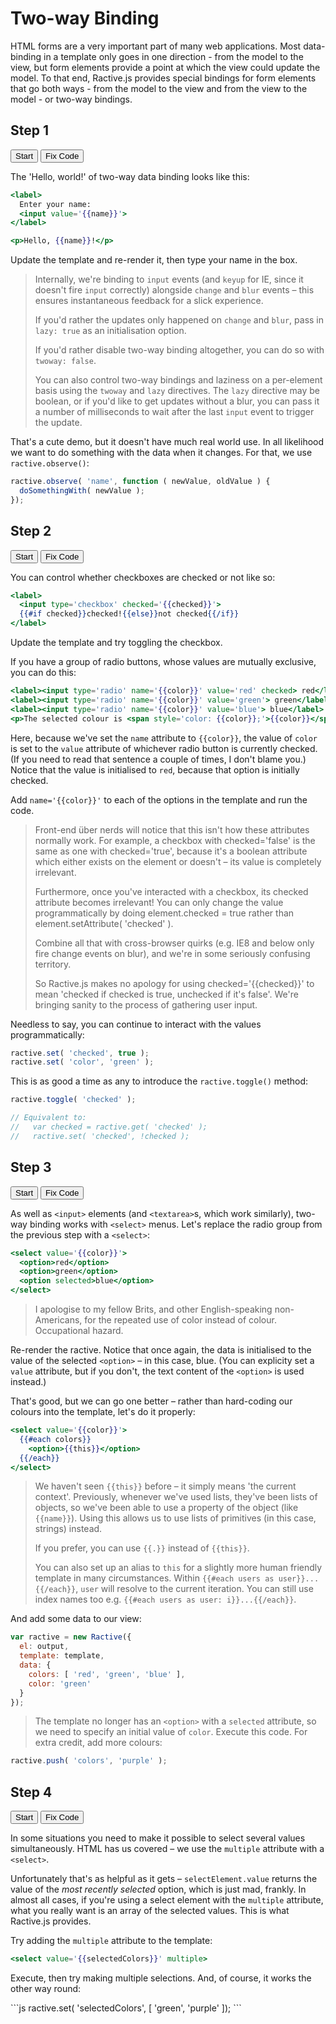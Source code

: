 # Two-way Binding

HTML forms are a very important part of many web applications. Most data-binding in a template only goes in one direction - from the model to the view, but form elements provide a point at which the view could update the model. To that end, Ractive.js provides special bindings for form elements that go both ways - from the model to the view and from the view to the model - or two-way bindings.

## Step 1
<div class="tutorial">
  <button data-tutorial="N4IgFiBcoE5SBTAJgcwSAvgGhAF3gDxICWAbgATFIC8AOngIYxq70B8BA9CaW7QHYCCAZwDGMYgAdclGvVwIAtpIA2DBfXK4AnpIR08CAB65OMBqNxkE7AbVwE1AIwQq+gmeQCi-BTHLaAPYArv78DIoIkHaeBMT8ksG47vZczq4prB4EkmwAEq4qgVjkwMDhkRgYAIRcuUKcYhLSbCA4wvCkTOTmltbk1OT8CADu5ABKFlakCAAUwDG4TCyQ5ADkAMRLzAi4a1iLSqrqUetbR2oKawIYAJQA3G0govCYQA">Start</button>
  <button data-run="true" data-tutorial="N4IgFiBcoE5SBTAJgcwSAvgGhAF3gDxICWAbgATFIC8AOngIYxq70B8BA9CaW7QHYCCAZwDGMYgAdclGvVwIAtpIA2DBfXK4AnpIR08CAB65OMBqNxkE7AbVwE1AIwQq+gmeQCi-BTHLaAPYArv78DIoIkHaeBMT8ksEypAwqwfr0wMDhkRgYth5czq7u9jEEkmwAEq4qgVjkWTkIeQCEXJVCnGIS0mwgOMLwKf7mltbk1OT8CADu5ABKFlakCAAUwDG4TCyQ5ADkAMTbzAi4+1hbSqrqUQfH12oK+wIYAJQA3AMgovCYQA">Fix Code</button>
</div>

The 'Hello, world!' of two-way data binding looks like this:

```handlebars
<label>
  Enter your name:
  <input value='{{name}}'>
</label>

<p>Hello, {{name}}!</p>
```

Update the template and re-render it, then type your name in the box.

> Internally, we're binding to `input` events (and `keyup` for IE, since it doesn't fire `input` correctly) alongside `change` and `blur` events – this ensures instantaneous feedback for a slick experience.
> 
> If you'd rather the updates only happened on `change` and `blur`, pass in `lazy: true` as an initialisation option.
> 
> If you'd rather disable two-way binding altogether, you can do so with `twoway: false`.
>
> You can also control two-way bindings and laziness on a per-element basis using the `twoway` and `lazy` directives. The `lazy` directive may be boolean, or if you'd like to get updates without a blur, you can pass it a number of milliseconds to wait after the last `input` event to trigger the update.

That's a cute demo, but it doesn't have much real world use. In all likelihood we want to do something with the data when it changes. For that, we use `ractive.observe()`:

```js
ractive.observe( 'name', function ( newValue, oldValue ) {
  doSomethingWith( newValue );
});
```

## Step 2
<div class="tutorial">
  <button data-tutorial="N4IgFiBcoE5SBTAJgcwSAvgGhAF3gDxICWAbgATFIC8AOngIYxq70B8BA9CaW7QHYCCAZwDGMYgAdclGvVwIAtpIA2DBfXK4AnpIR08CAB65OMBqNxkE7AbVwE1AIwQq+gmeQLF+kgK4yOnrUAOSiYAiiANZOAPZGIe725OTAwADExABm5OGRUcgYGHnRyACEaa7CCEX8sTIlBUhpnNlFdg6czq5JrB4EWcSuSNW4vSmODC5u3r4BWrr6IeYksSHkpAwqfkswyOuNyGzke0hc3W4dExccPv6Bi6ErxGsbWzuhKHsI-InkXwgfucpj0rl4brN7gtgssGKt1pttksnEi-iidsDpuMvJI2AAVCLkaoqSIKJC5WIqWJ+GCUYReYSSBj8Ik6EmhUSU2IwSCpYCcqkwIoAbkSaQF3KKXEZzLYADouLiOlxBsNRu5peIpGMQDhhPBNrTzJZrORqOR+AgAO7kABKFispAQAApgB1cEwWLyQukPcwELgQlh3UpVOoEN7faG1AoQgIMABKYW6kCieCYIA">Start</button>
  <button data-run="true" data-tutorial="N4IgFiBcoE5SBTAJgcwSAvgGhAF3gDxICWAbgATFIC8AOngIYxq70B8BA9CaW7QHYCCAZwDGMYgAdclGvVwIAtpIA2DBfXK4AnpIR08CAB65OMBqNxkE7AbVwE1AIwQq+gmeQLF+kgK4yOnrUAOSiYAiiANZOAPZGIeThkVHIocDAydHIGBgh7vbk5BkAxMQAZkkR2Ui5WalIAIQZrsIIufyxMvXIGZwVuXYOnM6uBaweBOXErkhtuONFjgwubt6+AVq6+iHmJLGJ-AyKOxmisSqxMLmJpAwqfjswyIk9SGzkz0hco25DS78OD5-IFtqE9sQDuQjid0pkLlcbuQ7g8dihngh+PlyOiEJifisxv8vID1iCtsFdgx9odjqd4ZdrnlkfdHqEnKjsRzHgTVosvJI2AAVCLkNoqSIKJBJBF+GCUYReYSSBj8MU6CWhc6MyDFBmIjAAbnyZwRTK4ytVbAAdFxBUMuNNZvN3BbxFIFiAcMJ4Hd5eZLNZyNRoQgAO7kABKFispAQAApgENcEwWLqQiUU8wELgQlhk0pVOoEOnM4W1AoQgIMABKQ1ekCieCYIA">Fix Code</button>
</div>

You can control whether checkboxes are checked or not like so:

```handlebars
<label>
  <input type='checkbox' checked='{{checked}}'>
  {{#if checked}}checked!{{else}}not checked{{/if}}
</label>
```

Update the template and try toggling the checkbox.

If you have a group of radio buttons, whose values are mutually exclusive, you can do this:

```handlebars
<label><input type='radio' name='{{color}}' value='red' checked> red</label>
<label><input type='radio' name='{{color}}' value='green'> green</label>
<label><input type='radio' name='{{color}}' value='blue'> blue</label>
<p>The selected colour is <span style='color: {{color}};'>{{color}}</span>.</p>
```

Here, because we've set the `name` attribute to `{{color}}`, the value of `color` is set to the `value` attribute of whichever radio button is currently checked. (If you need to read that sentence a couple of times, I don't blame you.) Notice that the value is initialised to `red`, because that option is initially checked.

Add `name='{{color}}'` to each of the options in the template and run the code.

> Front-end über nerds will notice that this isn't how these attributes normally work. For example, a checkbox with checked='false' is the same as one with checked='true', because it's a boolean attribute which either exists on the element or doesn't – its value is completely irrelevant.
> 
> Furthermore, once you've interacted with a checkbox, its checked attribute becomes irrelevant! You can only change the value programmatically by doing element.checked = true rather than  element.setAttribute( 'checked' ).
> 
> Combine all that with cross-browser quirks (e.g. IE8 and below only fire  change events on blur), and we're in some seriously confusing territory.
> 
> So Ractive.js makes no apology for using checked='{{checked}}' to mean 'checked if checked is true, unchecked if it's false'. We're bringing sanity to the process of gathering user input.

Needless to say, you can continue to interact with the values programmatically:

```js
ractive.set( 'checked', true );
ractive.set( 'color', 'green' );
```

This is as good a time as any to introduce the `ractive.toggle()` method:

```js
ractive.toggle( 'checked' );

// Equivalent to:
//   var checked = ractive.get( 'checked' );
//   ractive.set( 'checked', !checked );
```

## Step 3
<div class="tutorial">
  <button data-tutorial="N4IgFiBcoE5SBTAJgcwSAvgGhAF3gDxICWAbgATFIC8AOngIYxq70B8BA9CaW7QHYCCAZwDGMYgAdclGvVwIAtpIA2DBfXK4AnpIR08CAB65OMBqNxkE7AbVwEAZsQQqkwhLj6CZ5AmoAjVw5ifkkAVxkdPWoAcnMSAHtY8n4GRX1Y4GBRRJVEmAwMFNIGFXDMmGQU0TAEUQBrZDZyKqQuQOC7X38GIJUQsMitXUqGJJS0jLjs3PzC4vJS8syUKoR+WJa1hA2Ovq6fcj9OgYJQiKjRuITiZNT0zNm8gqKSsoq4gJWt8m+K-b9bz2LjOVzuTzA1g+AiSNgAFTq5A8KnqCiQ5DmiXCMEowj8wkkDH4yJ0qLiWJgkHIz3mRQA3Ftaa8MFxCcS2AA6LhwoScMQSaRsEA4YTwUq48yWazkaipBAAd3IACULFZSAgABTAbq4JgsamxADEeuYnliWF1SlU6gQhpN1rUCliAgwAEp6SKQKJ4JggA">Start</button>
  <button data-run="true" data-tutorial="N4IgFiBcoE5SBTAJgcwSAvgGhAF3gDxICWAbgATFIC8AOngIYxq70B8BA9CaW7QHYCCAZwDGMYgAdclGvVwIAtpIA2DBfXK4AnpIR08CAB65OMBqNxkE7AbVwiEKhJfKkGKgK76A5MGCiAPYqgTAYGD58gjLk-gDECBZg5EEhMMLhdjHk5ASB0sSB-Gz+uGDEGRhc+VZFUfY5-pyJomCZ0VzCTi649awdkmwAKmAI5F3OlsgpwYGeMJTCucKSDPzjOs7UPqmhkLEBs2EYANyR-rvHnavFAHRcg0KcYhLSbCA4wvDuC+aW1uRqOR+AgAO7kABKFispAQAApgFlcEwWPsfHFkcwELgfFgkUpVOoEGiMQS1ApcVkkOoGPtEdF7JdhPsANrkHwwZC49koTkIfjcnwAIy8CB85AAuniGbhLmjeQh+T4shgBBgAJQnD4gUTwTBAA">Fix Code</button>
</div>

As well as `<input>` elements (and `<textarea>`s, which work similarly), two-way binding works with `<select>` menus. Let's replace the radio group from the previous step with a `<select>`:

```handlebars
<select value='{{color}}'>
  <option>red</option>
  <option>green</option>
  <option selected>blue</option>
</select>
```

> I apologise to my fellow Brits, and other English-speaking non-Americans, for the repeated use of color instead of colour. Occupational hazard.

Re-render the ractive. Notice that once again, the data is initialised to the value of the selected `<option>` – in this case, blue. (You can explicity set a `value` attribute, but if you don't, the text content of the `<option>` is used instead.)

That's good, but we can go one better – rather than hard-coding our colours into the template, let's do it properly:

```handlebars
<select value='{{color}}'>
  {{#each colors}}
    <option>{{this}}</option>
  {{/each}}
</select>
```

> We haven't seen `{{this}}` before – it simply means 'the current context'. Previously, whenever we've used lists, they've been lists of objects, so we've been able to use a property of the object (like `{{name}}`). Using this allows us to use lists of primitives (in this case, strings) instead.
> 
> If you prefer, you can use `{{.}}` instead of `{{this}}`.
>
> You can also set up an alias to `this` for a slightly more human friendly template in many circumstances. Within `{{#each users as user}}...{{/each}}`, `user` will resolve to the current iteration. You can still use index names too e.g. `{{#each users as user: i}}...{{/each}}`.

And add some data to our view:

```js
var ractive = new Ractive({
  el: output,
  template: template,
  data: {
    colors: [ 'red', 'green', 'blue' ],
    color: 'green'
  }
});
```

> The template no longer has an `<option>` with a `selected` attribute, so we need to specify an initial value of `color`.
Execute this code. For extra credit, add more colours:

```js
ractive.push( 'colors', 'purple' );
```

## Step 4
<div class="tutorial">
  <button data-tutorial="N4IgFiBcoE5SBTAJgcwSAvgGhAF3gDxICWAbgATFIC8AOngIYxq70B8BA9CaW7QHYCCAZwDGMYgAdclGvVwIAtpIA2DBfXK4AnpIR08CAB65OMBqNxkE7AbVwFJbAKrCE5AgGsARkjYBlMGIAMwdOHz9yBn4kDwi2YGBFBFwGDAwueK0Ae3I3FQRLckUAVxUrVXds6WJs-mFILic7VkEHfMKZUgYVEv0AckSOy2QAYWyVbJhhdP6+NvJyRIBiBAswclEJqZmMFsXFgmqrOoTgXCDdrmPa-nn7RcTONdEwdJauYdx71vsVkLyCAKIyQ40m0wAdAV+CgLu8Fh4nAAVMDuL7ITbbErTKIwBCNTjNBEEMo-A5LYCrdaA4EKUHbabwh7kjwqYh5HQFaj9bwWTwoGDZEoxAC0W3BkApF2IuwA3HNEtKrpw2WSDk8Xm89sTOKSWokgW4mTJEWwAHK5cVCnFMNFAzrICFNH5PELwz7iKTfEA4YTwbowcjmSzWcjUcj8BAAd3IACULFZSAgABTAFqpZgpSX9ZYZlj9LDppSqdT48g5hTKNQKAstJDqBiStNtexW6aSgDa5bxSAL5YFCAQ-D7PN6CBHkmxlX65AAuoWW7hkqlJZwALIWTgQhTCXDJ-gMUjEFDqKYQhiSSQANQQ01uAEpyAB+cujRS98jZ0a4GAqfotbUMHvWUfRAUR4EwIA">Start</button>
  <button data-run="true" data-tutorial="N4IgFiBcoE5SBTAJgcwSAvgGhAF3gDxICWAbgATFIC8AOngIYxq70B8BA9CaW7QHYCCAZwDGMYgAdclGvVwIAtpIA2DBfXK4AnpIR08CAB65OMBqNxkE7AbVwFJbAKrCE5AgGsARkjYBlMGIAMwdOHz9yBn4kDwi2YGBFBFwGDAwueK0Ae3I3FQRLckUAVxUrVXds6WJs-mFILic7QQd8wplSBhUS-QByRPbLZABhbJVsmGF0vuKyioK+VvJyRIBiBAswclFxyemMOxkVj2qrOoTgXCCDrjPa-iX7FcTOTdEwdKOuIdwn1la6xCeQQBWGSDGEymADoCvwUNcvssPE4ACpgdy-ZA7PYlKZRGAIRqcZrIghlf4nVbADZbEFghQQvZTJHPKkeFTEPI6ArUPreCyeFAwbIlGIAWl2UMg1OuxAOAG4+pc5bdOJzKSdXu9PocyZwKUdEqC3Kzjo42AA5XJS0X4piY0EdZDQpr-V4hJE-cRSP4gHDCeBdGDkcyWazkajkfgIADu5AAShYrKQEAAKYBHVLMFIyvprbMsPpYLNKVTqInkfMKZRqBTFo5IdQMGWZ1r2W1TGUAbSrhKQxarwoQCH4g-5PQQ48keMqswAuiX27hkqkZZwALIWTjQhTCXBp-gMUjEFDqSbQhiSSQANQQUweAEpyAB+KsjRQD8h5ka4GAqPojj1DBHwVf0QFEeBOVWI5OxlNZgkQhUjkkBgkBIeEZQABmhABWJRkNaEhhHLbQZWIfhORjcVvAmURPEI+xFCYFAKOwwi9QEMoYNaTl93FfdtAKGV+DqBBGNwVD0IolB2IEDBMCAA">Fix Code</button>
</div>

In some situations you need to make it possible to select several values simultaneously. HTML has us covered – we use the `multiple` attribute with a `<select>`.

Unfortunately that's as helpful as it gets – `selectElement.value` returns the value of the _most recently selected_ option, which is just mad, frankly. In almost all cases, if you're using a select element with the `multiple` attribute, what you really want is an array of the selected values. This is what Ractive.js provides.

Try adding the `multiple` attribute to the template:

```handlebars
<select value='{{selectedColors}}' multiple>
```

Execute, then try making multiple selections. And, of course, it works the other way round:

<div data-runtutorial="N4IgFiBcoE5SBTAJgcwSAvgGhAF3gDxICWAbgATFIC8AOngIYxq70B8BA9CaW7QHYCCAZwDGMYgAdclGvVwIAtpIA2DBfXK4AnpIR08CAB65OMBqNxkE7AbVwFJbAKrCE5AgGsARkjYBlMGIAMwdOHz9yBn4kDwi2YGBFBFwGDAwueK0Ae3I3FQRLckUAVxUrVXds6WJs-mFILic7QQd8wplSBhUS-QByRPbLZABhbJVsmGF0vuKyioK+VvJyRIBiBAswclFxyemMOxkVj2qrOoTgXCCDrjPa-iX7FcTOTdEwdKOuIdwn1la6xCeQQBWGSDGEymADoCvwUNcvssPE4ACpgdy-ZA7PYlKZRGAIRqcZrIghlf4nVbADZbEFghQQvZTJHPKkeFTEPI6ArUPreCyeFAwbIlGIAWl2UMg1OuxAOAG4+pc5bdOJzKSdXu9PocyZwKUdEqC3Kzjo42AA5XJS0X4piY0EdZDQpr-V4hJE-cRSP4gHDCeBdGDkcyWazkajkfgIADu5AAShYrKQEAAKYBHVLMFIyvprbMsPpYLNKVTqInkfMKZRqBTFo5IdQMGWZ1r2W1TGUAbSrhKQxarwoQCH4g-5PQQ48keMqswAuiX27hkqkZZwALIWTjQhTCXBp-gMUjEFDqSbQhiSSQANQQUweAEpyAB+KsjRQD8h5ka4GAqPojj1DBHwVf0QFEeBOVWI5OxlNZgkQhUjkkBgkBIeEZQABmhABWJRkNaEhhHLbQZWIfhORjcVvAmURPEI+xFCYFAKOwwi9QEMoYNaTl93FfdtAKGV+DqBBGNwVD0IolB2IEDBMCAA" data-eval="E4QwxgLglgbgpgOgM5wgCgAQHIUBs6RwAmAwgPa5nBJYA0GA2tgObBxwB2d2ADgK7Ae+LBgC6GAJQBuIA"></div>
```js
ractive.set( 'selectedColors', [ 'green', 'purple' ]);
```
